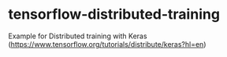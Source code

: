 # tensorflow-distributed-training
Example for Distributed training with Keras (https://www.tensorflow.org/tutorials/distribute/keras?hl=en)
